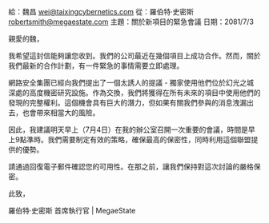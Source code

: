 給：魏昌 <wei@taixingcybernetics.com>
從：羅伯特·史密斯 <robertsmith@megaestate.com>
主題：關於新項目的緊急會議
日期：2081/7/3

親愛的魏，

我希望這封信能夠讓您收到。我們的公司最近在幾個項目上成功合作。然而，關於我們最新的合作計劃，有一件緊急的事情需要立即處理。

網路安全集團已經向我們提出了一個太誘人的提議 - 獨家使用他們位於幻光之城深處的高度機密研究設施。作為交換，我們將獲得在所有未來的項目中使用他們的發現的完整權利。這個機會具有巨大的潛力，但如果有關我們參與的消息洩漏出去，也會帶來相當大的風險。

因此，我建議明天早上（7月4日）在我的辦公室召開一次重要的會議，時間是早上9點準時。我們需要制定有效的策略，確保最高的保密性，同時利用這個聯盟提供的優勢。

請通過回復電子郵件確認您的可用性。在那之前，讓我們保持對這次討論的嚴格保密。

此致，

羅伯特·史密斯
首席執行官 | MegaeState

